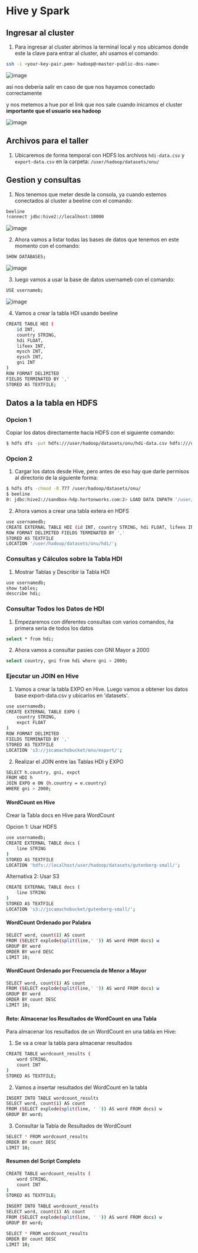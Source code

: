 # Hive y Spark

## Ingresar al cluster

1. Para ingresar al cluster abrimos la terminal local y nos ubicamos donde este la clave para entrar al cluster, ahi usamos el comando: 

```bash
ssh -i <your-key-pair.pem> hadoop@<master-public-dns-name>
```
![image](https://github.com/user-attachments/assets/91213f7a-7aff-439a-bce7-04737dd4a475)

asi nos deberia salir en caso de que nos hayamos conectado correctamente

y nos metemos a hue por el link que nos sale cuando inicamos el cluster **importante que el usuario sea hadoop**

![image](https://github.com/user-attachments/assets/ddbab723-d94c-4a88-ac12-3533f48e05df)

## Archivos para el taller

1. Ubicaremos de forma temporal con HDFS los archivos `hdi-data.csv` y `export-data.csv` en la carpeta: `/user/hadoop/datasets/onu/`

## Gestion y consultas
 1. Nos tenemos que meter desde la consola, ya cuando estemos conectados al cluster a beeline con el comando:

```bash
beeline
!connect jdbc:hive2://localhost:10000
```

![image](https://github.com/user-attachments/assets/f05943b8-8aeb-4700-baab-cd89f183d495)

2. Ahora vamos a listar todas las bases de datos que tenemos en este momento con el comando:

```bash
SHOW DATABASES;
```

![image](https://github.com/user-attachments/assets/420a7802-f278-4c59-9b2a-27dd7a78547e)

3. luego vamos a usar la base de datos usernameb con el comando:
   
```bash
USE usernameb;
```

![image](https://github.com/user-attachments/assets/5838836f-b235-4a35-b8c5-e66c649e8cb8)

4. Vamos a crear la tabla HDI usando beeline

```bash
CREATE TABLE HDI (
    id INT,
    country STRING,
    hdi FLOAT,
    lifeex INT,
    mysch INT,
    eysch INT,
    gni INT
) 
ROW FORMAT DELIMITED 
FIELDS TERMINATED BY ',' 
STORED AS TEXTFILE;
```

## Datos a la tabla en HDFS

### Opcion 1

Copiar los datos directamente hacia HDFS con el siguiente comando:

```bash
$ hdfs dfs -put hdfs:///user/hadoop/datasets/onu/hdi-data.csv hdfs:///user/hive/warehouse/usernamedb.db/hdi
```

### Opcion 2

1. Cargar los datos desde Hive, pero antes de eso hay que darle permisos al directorio de la siguiente forma: 

```bash
$ hdfs dfs -chmod -R 777 /user/hadoop/datasets/onu/
$ beeline
0: jdbc:hive2://sandbox-hdp.hortonworks.com:2> LOAD DATA INPATH '/user/hadoop/datasets/onu/hdi-data.csv' INTO TABLE HDI;
```
2. Ahora vamos a crear una tabla extera en HDFS

```bash
use usernamedb;
CREATE EXTERNAL TABLE HDI (id INT, country STRING, hdi FLOAT, lifeex INT, mysch INT, eysch INT, gni INT)
ROW FORMAT DELIMITED FIELDS TERMINATED BY ','
STORED AS TEXTFILE
LOCATION '/user/hadoop/datasets/onu/hdi/';
```


### Consultas y Cálculos sobre la Tabla HDI

1. Mostrar Tablas y Describir la Tabla HDI

```bash
use usernamedb;
show tables;
describe hdi;
```

### Consultar Todos los Datos de HDI

1. Empezaremos con diferentes consultas con varios comandos, ña primera seria de todos los datos

```bash
select * from hdi;
```

2. Ahora vamos a consultar pasies con GNI Mayor a 2000

```bash
select country, gni from hdi where gni > 2000;
```

### Ejecutar un JOIN en Hive

1. Vamos a crear la tabla EXPO en Hive. Luego vamos a obtener los datos base export-data.csv y ubicarlos en 'datasets'.

```bash
use usernamedb;
CREATE EXTERNAL TABLE EXPO (
    country STRING,
    expct FLOAT
) 
ROW FORMAT DELIMITED 
FIELDS TERMINATED BY ',' 
STORED AS TEXTFILE 
LOCATION 's3://jscamachobucket/onu/export/';
```

2. Realizar el JOIN entre las Tablas HDI y EXPO

```bash
SELECT h.country, gni, expct 
FROM HDI h 
JOIN EXPO e ON (h.country = e.country) 
WHERE gni > 2000;
```

#### WordCount en Hive

Crear la Tabla docs en Hive para WordCount

Opcion 1: Usar HDFS

```bash
use usernamedb;
CREATE EXTERNAL TABLE docs (
    line STRING
) 
STORED AS TEXTFILE 
LOCATION 'hdfs://localhost/user/hadoop/datasets/gutenberg-small/';
```

Alternativa 2: Usar S3

```bash
CREATE EXTERNAL TABLE docs (
    line STRING
) 
STORED AS TEXTFILE 
LOCATION 's3://jscamachobucket/gutenberg-small/';
```

#### WordCount Ordenado por Palabra

```bash
SELECT word, count(1) AS count 
FROM (SELECT explode(split(line,' ')) AS word FROM docs) w 
GROUP BY word 
ORDER BY word DESC 
LIMIT 10;
```

#### WordCount Ordenado por Frecuencia de Menor a Mayor

```bash
SELECT word, count(1) AS count 
FROM (SELECT explode(split(line,' ')) AS word FROM docs) w 
GROUP BY word 
ORDER BY count DESC 
LIMIT 10;
```

#### Reto: Almacenar los Resultados de WordCount en una Tabla

Para almacenar los resultados de un WordCount en una tabla en Hive:

1. Se va a crear la tabla para almacenar resultados

```bash
CREATE TABLE wordcount_results (
    word STRING,
    count INT
)
STORED AS TEXTFILE;
```

2. Vamos a insertar resultados del WordCount en la tabla

```bash
INSERT INTO TABLE wordcount_results
SELECT word, count(1) AS count
FROM (SELECT explode(split(line, ' ')) AS word FROM docs) w
GROUP BY word;
```

3. Consultar la Tabla de Resultados de WordCount
```bash
SELECT * FROM wordcount_results
ORDER BY count DESC
LIMIT 10;
```

#### Resumen del Script Completo

```bash
CREATE TABLE wordcount_results (
    word STRING,
    count INT
)
STORED AS TEXTFILE;

INSERT INTO TABLE wordcount_results
SELECT word, count(1) AS count
FROM (SELECT explode(split(line, ' ')) AS word FROM docs) w
GROUP BY word;

SELECT * FROM wordcount_results
ORDER BY count DESC
LIMIT 10;
```
